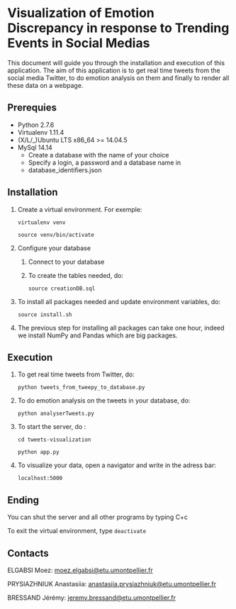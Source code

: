 # Visualization of Emotion Discrepancy in response to Trending Events in Social Medias

This document will guide you through the installation and execution of this application.
The aim of this application is to get real time tweets from the social media Twitter, to do emotion analysis on them and finally to render all these data on a webpage.

## Prerequies

* Python  2.7.6
* Virtualenv 1.11.4
* (X/L/_)Ubuntu LTS x86_64 >= 14.04.5
* MySql 14.14
	* Create a database with the name of your choice
	* Specify a login, a password and a database name in 
	* database_identifiers.json

## Installation

1. Create a virtual environment. For exemple:

	`virtualenv venv`

	`source venv/bin/activate`

2. Configure your database
	1. Connect to your database
	2. To create the tables needed, do:

		`source creationDB.sql`

3. To install all packages needed and update environment variables, do:

	`source install.sh`

4. The previous step for installing all packages can take one hour, indeed we install NumPy and Pandas which are big packages. 

## Execution

1. To get real time tweets from Twitter, do:

	`python tweets_from_tweepy_to_database.py`

2. To do emotion analysis on the tweets in your database, do:

	`python analyserTweets.py`

3. To start the server, do :

	`cd tweets-visualization`

	`python app.py`

4. To visualize your data, open a navigator and write in the adress bar:

	`localhost:5000`

## Ending

You can shut the server and all other programs by typing C+c

To exit the virtual environment, type `deactivate`

## Contacts

ELGABSI Moez: moez.elgabsi@etu.umontpellier.fr

PRYSIAZHNIUK Anastasiia: anastasiia.prysiazhniuk@etu.umontpellier.fr

BRESSAND Jérémy: jeremy.bressand@etu.umontpellier.fr